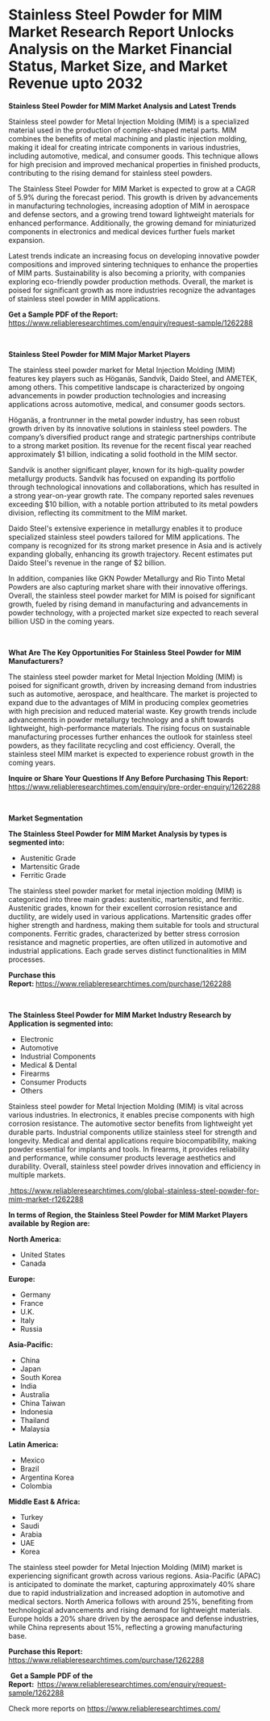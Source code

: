 <p><h1>Stainless Steel Powder for MIM Market Research Report Unlocks Analysis on the Market Financial Status, Market Size, and Market Revenue upto 2032</h1></p><p><strong>Stainless Steel Powder for MIM Market Analysis and Latest Trends</strong></p>
<p><p>Stainless steel powder for Metal Injection Molding (MIM) is a specialized material used in the production of complex-shaped metal parts. MIM combines the benefits of metal machining and plastic injection molding, making it ideal for creating intricate components in various industries, including automotive, medical, and consumer goods. This technique allows for high precision and improved mechanical properties in finished products, contributing to the rising demand for stainless steel powders.</p><p>The Stainless Steel Powder for MIM Market is expected to grow at a CAGR of 5.9% during the forecast period. This growth is driven by advancements in manufacturing technologies, increasing adoption of MIM in aerospace and defense sectors, and a growing trend toward lightweight materials for enhanced performance. Additionally, the growing demand for miniaturized components in electronics and medical devices further fuels market expansion.</p><p>Latest trends indicate an increasing focus on developing innovative powder compositions and improved sintering techniques to enhance the properties of MIM parts. Sustainability is also becoming a priority, with companies exploring eco-friendly powder production methods. Overall, the market is poised for significant growth as more industries recognize the advantages of stainless steel powder in MIM applications.</p></p>
<p><strong>Get a Sample PDF of the Report:&nbsp;</strong> <a href="https://www.reliableresearchtimes.com/enquiry/request-sample/1262288?utm_campaign=3585&utm_medium=2&utm_source=Github&utm_content=ia&utm_term=03042025&utm_id=stainless-steel-powder-for-mim">https://www.reliableresearchtimes.com/enquiry/request-sample/1262288</a></p>
<p>&nbsp;</p>
<p><strong>Stainless Steel Powder for MIM Major Market Players</strong></p>
<p><p>The stainless steel powder market for Metal Injection Molding (MIM) features key players such as Höganäs, Sandvik, Daido Steel, and AMETEK, among others. This competitive landscape is characterized by ongoing advancements in powder production technologies and increasing applications across automotive, medical, and consumer goods sectors.</p><p>Höganäs, a frontrunner in the metal powder industry, has seen robust growth driven by its innovative solutions in stainless steel powders. The company’s diversified product range and strategic partnerships contribute to a strong market position. Its revenue for the recent fiscal year reached approximately $1 billion, indicating a solid foothold in the MIM sector.</p><p>Sandvik is another significant player, known for its high-quality powder metallurgy products. Sandvik has focused on expanding its portfolio through technological innovations and collaborations, which has resulted in a strong year-on-year growth rate. The company reported sales revenues exceeding $10 billion, with a notable portion attributed to its metal powders division, reflecting its commitment to the MIM market.</p><p>Daido Steel's extensive experience in metallurgy enables it to produce specialized stainless steel powders tailored for MIM applications. The company is recognized for its strong market presence in Asia and is actively expanding globally, enhancing its growth trajectory. Recent estimates put Daido Steel's revenue in the range of $2 billion.</p><p>In addition, companies like GKN Powder Metallurgy and Rio Tinto Metal Powders are also capturing market share with their innovative offerings. Overall, the stainless steel powder market for MIM is poised for significant growth, fueled by rising demand in manufacturing and advancements in powder technology, with a projected market size expected to reach several billion USD in the coming years.</p></p>
<p>&nbsp;</p>
<p><strong>What Are The Key Opportunities For Stainless Steel Powder for MIM Manufacturers?</strong></p>
<p><p>The stainless steel powder market for Metal Injection Molding (MIM) is poised for significant growth, driven by increasing demand from industries such as automotive, aerospace, and healthcare. The market is projected to expand due to the advantages of MIM in producing complex geometries with high precision and reduced material waste. Key growth trends include advancements in powder metallurgy technology and a shift towards lightweight, high-performance materials. The rising focus on sustainable manufacturing processes further enhances the outlook for stainless steel powders, as they facilitate recycling and cost efficiency. Overall, the stainless steel MIM market is expected to experience robust growth in the coming years.</p></p>
<p><strong>Inquire or Share Your Questions If Any Before Purchasing This Report:</strong> <a href="https://www.reliableresearchtimes.com/enquiry/pre-order-enquiry/1262288?utm_campaign=3585&utm_medium=2&utm_source=Github&utm_content=ia&utm_term=03042025&utm_id=stainless-steel-powder-for-mim">https://www.reliableresearchtimes.com/enquiry/pre-order-enquiry/1262288</a></p>
<p>&nbsp;</p>
<p><strong>Market Segmentation</strong></p>
<p><strong>The Stainless Steel Powder for MIM Market Analysis by types is segmented into:</strong></p>
<p><ul><li>Austenitic Grade</li><li>Martensitic Grade</li><li>Ferritic Grade</li></ul></p>
<p><p>The stainless steel powder market for metal injection molding (MIM) is categorized into three main grades: austenitic, martensitic, and ferritic. Austenitic grades, known for their excellent corrosion resistance and ductility, are widely used in various applications. Martensitic grades offer higher strength and hardness, making them suitable for tools and structural components. Ferritic grades, characterized by better stress corrosion resistance and magnetic properties, are often utilized in automotive and industrial applications. Each grade serves distinct functionalities in MIM processes.</p></p>
<p><strong>Purchase this Report:&nbsp;</strong><a href="https://www.reliableresearchtimes.com/purchase/1262288?utm_campaign=3585&utm_medium=2&utm_source=Github&utm_content=ia&utm_term=03042025&utm_id=stainless-steel-powder-for-mim">https://www.reliableresearchtimes.com/purchase/1262288</a></p>
<p>&nbsp;</p>
<p><strong>The Stainless Steel Powder for MIM Market Industry Research by Application is segmented into:</strong></p>
<p><ul><li>Electronic</li><li>Automotive</li><li>Industrial Components</li><li>Medical & Dental</li><li>Firearms</li><li>Consumer Products</li><li>Others</li></ul></p>
<p><p>Stainless steel powder for Metal Injection Molding (MIM) is vital across various industries. In electronics, it enables precise components with high corrosion resistance. The automotive sector benefits from lightweight yet durable parts. Industrial components utilize stainless steel for strength and longevity. Medical and dental applications require biocompatibility, making powder essential for implants and tools. In firearms, it provides reliability and performance, while consumer products leverage aesthetics and durability. Overall, stainless steel powder drives innovation and efficiency in multiple markets.</p></p>
<p><a href="https://www.reliableresearchtimes.com/global-stainless-steel-powder-for-mim-market-r1262288?utm_campaign=3585&utm_medium=2&utm_source=Github&utm_content=ia&utm_term=03042025&utm_id=stainless-steel-powder-for-mim">&nbsp;https://www.reliableresearchtimes.com/global-stainless-steel-powder-for-mim-market-r1262288</a></p>
<p><strong>In terms of Region, the Stainless Steel Powder for MIM Market Players available by Region are:</strong></p>
<p>
    <p> <strong> North America: </strong>
        <ul>
            <li>United States</li>
            <li>Canada</li>
        </ul>
        </p> 
    <p> <strong> Europe: </strong>
        <ul>
            <li>Germany</li>
            <li>France</li>
            <li>U.K.</li>
            <li>Italy</li>
            <li>Russia</li>
        </ul>
        </p> 
    <p> <strong> Asia-Pacific: </strong>
        <ul>
            <li>China</li>
            <li>Japan</li>
            <li>South Korea</li>
            <li>India</li>
            <li>Australia</li>
            <li>China Taiwan</li>
            <li>Indonesia</li>
            <li>Thailand</li>
            <li>Malaysia</li>
        </ul>
        </p> 
    <p> <strong> Latin America: </strong>
        <ul>
            <li>Mexico</li>
            <li>Brazil</li>
            <li>Argentina Korea</li>
            <li>Colombia</li>
        </ul>
        </p> 
    <p> <strong> Middle East & Africa: </strong>
        <ul>
            <li>Turkey</li>
            <li>Saudi</li>
            <li>Arabia</li>
            <li>UAE</li>
            <li>Korea</li>
        </ul>
    </p>
    </p>
<p><p>The stainless steel powder for Metal Injection Molding (MIM) market is experiencing significant growth across various regions. Asia-Pacific (APAC) is anticipated to dominate the market, capturing approximately 40% share due to rapid industrialization and increased adoption in automotive and medical sectors. North America follows with around 25%, benefiting from technological advancements and rising demand for lightweight materials. Europe holds a 20% share driven by the aerospace and defense industries, while China represents about 15%, reflecting a growing manufacturing base.</p></p>
<p><strong>Purchase this Report: </strong><a href="https://www.reliableresearchtimes.com/purchase/1262288?utm_campaign=3585&utm_medium=2&utm_source=Github&utm_content=ia&utm_term=03042025&utm_id=stainless-steel-powder-for-mim">https://www.reliableresearchtimes.com/purchase/1262288</a></p>
<p>&nbsp;<strong>Get a Sample PDF of the Report:&nbsp;&nbsp;</strong><a href="https://www.reliableresearchtimes.com/enquiry/request-sample/1262288?utm_campaign=3585&utm_medium=2&utm_source=Github&utm_content=ia&utm_term=03042025&utm_id=stainless-steel-powder-for-mim">https://www.reliableresearchtimes.com/enquiry/request-sample/1262288</a></p>
<p><strong></strong></p>
<p>Check more reports on <a href="https://www.reliableresearchtimes.com/?utm_campaign=3585&utm_medium=2&utm_source=Github&utm_content=ia&utm_term=03042025&utm_id=stainless-steel-powder-for-mim">https://www.reliableresearchtimes.com/</a></p>